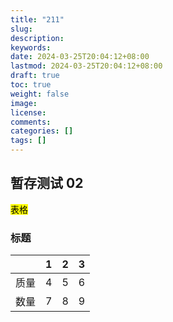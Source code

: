 ```yaml
---
title: "211"
slug: 
description: 
keywords: 
date: 2024-03-25T20:04:12+08:00
lastmod: 2024-03-25T20:04:12+08:00
draft: true
toc: true
weight: false
image: 
license: 
comments: 
categories: []
tags: []
---
```


## 暂存测试 02

<mark class="hltr-green">表格</mark>

### 标题



|     | 1   | 2   | 3   |
| :-- | :-- | :-- | :-- |
| 质量  | 4   | 5   | 6   |
| 数量  | 7   | 8   | 9   |
